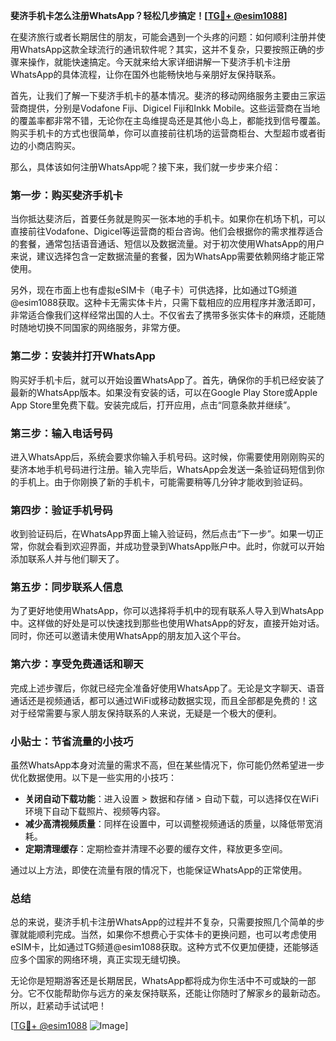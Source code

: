 **斐济手机卡怎么注册WhatsApp？轻松几步搞定！[[TG💪+ @esim1088](https://t.me/s/esim1088)]**

在斐济旅行或者长期居住的朋友，可能会遇到一个头疼的问题：如何顺利注册并使用WhatsApp这款全球流行的通讯软件呢？其实，这并不复杂，只要按照正确的步骤来操作，就能快速搞定。今天就来给大家详细讲解一下斐济手机卡注册WhatsApp的具体流程，让你在国外也能畅快地与亲朋好友保持联系。

首先，让我们了解一下斐济手机卡的基本情况。斐济的移动网络服务主要由三家运营商提供，分别是Vodafone Fiji、Digicel Fiji和Inkk Mobile。这些运营商在当地的覆盖率都非常不错，无论你在主岛维提岛还是其他小岛上，都能找到信号覆盖。购买手机卡的方式也很简单，你可以直接前往机场的运营商柜台、大型超市或者街边的小商店购买。

那么，具体该如何注册WhatsApp呢？接下来，我们就一步步来介绍：

### **第一步：购买斐济手机卡**
当你抵达斐济后，首要任务就是购买一张本地的手机卡。如果你在机场下机，可以直接前往Vodafone、Digicel等运营商的柜台咨询。他们会根据你的需求推荐适合的套餐，通常包括语音通话、短信以及数据流量。对于初次使用WhatsApp的用户来说，建议选择包含一定数据流量的套餐，因为WhatsApp需要依赖网络才能正常使用。

另外，现在市面上也有虚拟eSIM卡（电子卡）可供选择，比如通过TG频道@esim1088获取。这种卡无需实体卡片，只需下载相应的应用程序并激活即可，非常适合像我们这样经常出国的人士。不仅省去了携带多张实体卡的麻烦，还能随时随地切换不同国家的网络服务，非常方便。

### **第二步：安装并打开WhatsApp**
购买好手机卡后，就可以开始设置WhatsApp了。首先，确保你的手机已经安装了最新的WhatsApp版本。如果没有安装的话，可以在Google Play Store或Apple App Store里免费下载。安装完成后，打开应用，点击“同意条款并继续”。

### **第三步：输入电话号码**
进入WhatsApp后，系统会要求你输入手机号码。这时候，你需要使用刚刚购买的斐济本地手机号码进行注册。输入完毕后，WhatsApp会发送一条验证码短信到你的手机上。由于你刚换了新的手机卡，可能需要稍等几分钟才能收到验证码。

### **第四步：验证手机号码**
收到验证码后，在WhatsApp界面上输入验证码，然后点击“下一步”。如果一切正常，你就会看到欢迎界面，并成功登录到WhatsApp账户中。此时，你就可以开始添加联系人并与他们聊天了。

### **第五步：同步联系人信息**
为了更好地使用WhatsApp，你可以选择将手机中的现有联系人导入到WhatsApp中。这样做的好处是可以快速找到那些也使用WhatsApp的好友，直接开始对话。同时，你还可以邀请未使用WhatsApp的朋友加入这个平台。

### **第六步：享受免费通话和聊天**
完成上述步骤后，你就已经完全准备好使用WhatsApp了。无论是文字聊天、语音通话还是视频通话，都可以通过WiFi或移动数据实现，而且全部都是免费的！这对于经常需要与家人朋友保持联系的人来说，无疑是一个极大的便利。

### **小贴士：节省流量的小技巧**
虽然WhatsApp本身对流量的需求不高，但在某些情况下，你可能仍然希望进一步优化数据使用。以下是一些实用的小技巧：
- **关闭自动下载功能**：进入设置 > 数据和存储 > 自动下载，可以选择仅在WiFi环境下自动下载照片、视频等内容。
- **减少高清视频质量**：同样在设置中，可以调整视频通话的质量，以降低带宽消耗。
- **定期清理缓存**：定期检查并清理不必要的缓存文件，释放更多空间。

通过以上方法，即使在流量有限的情况下，也能保证WhatsApp的正常使用。

### **总结**
总的来说，斐济手机卡注册WhatsApp的过程并不复杂，只需要按照几个简单的步骤就能顺利完成。当然，如果你不想费心于实体卡的更换问题，也可以考虑使用eSIM卡，比如通过TG频道@esim1088获取。这种方式不仅更加便捷，还能够适应多个国家的网络环境，真正实现无缝切换。

无论你是短期游客还是长期居民，WhatsApp都将成为你生活中不可或缺的一部分。它不仅能帮助你与远方的亲友保持联系，还能让你随时了解家乡的最新动态。所以，赶紧动手试试吧！

[[TG💪+ @esim1088](https://t.me/s/esim1088) ![Image](https://i.postimg.cc/4NQfJmqS/Snipaste-2025-05-13-00-14-12.png)]